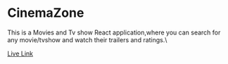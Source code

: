 # CinemaZone

This is a Movies and Tv show React application,where you can search for any movie/tvshow and watch their trailers and ratings.\

[Live Link](https://cinemazone-ekag.netlify.app/)

